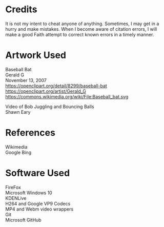 # Credits
It is not my intent to cheat anyone of anything. Sometimes, I may get in a hurry and make mistakes. When I become aware of citation errors, I will make a good Faith attempt to correct known errors in a timely manner.

# Artwork Used
Baseball Bat  
Gerald G  
November 13, 2007  
https://openclipart.org/detail/8299/baseball-bat   
https://openclipart.org/artist/Gerald_G  
https://commons.wikimedia.org/wiki/File:Baseball_bat.svg  

Video of Bob Juggling and Bouncing Balls  
Shawn Eary

# References 
Wikimedia  
Google Bing

# Software Used
FireFox  
Microsoft Windows 10  
KDENLive  
H264 and Google VP9 Codecs  
MP4 and Webm video wrappers  
Git  
Microsoft GitHub  